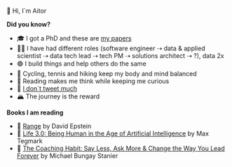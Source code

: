 👋 Hi, I´m Aitor

<!--
**murggu/murggu** is a ✨ _special_ ✨ repository because its `README.md` (this file) appears on your GitHub profile.

Here are some ideas to get you started:

- 🔭 I’m currently working on ...
- 🌱 I’m currently learning ...
- 👯 I’m looking to collaborate on ...
- 🤔 I’m looking for help with ...
- 💬 Ask me about ...
- 📫 How to reach me: ...
- 😄 Pronouns: ...
- ⚡ Fun fact: ...
-->

**Did you know?**
- 🎓 I got a PhD and these are [my papers](https://dblp.org/pid/131/3507.html)
- 🧑‍💻 I have had different roles (software engineer ⇢ data & applied scientist ⇢ data tech lead ⇢ tech PM ⇢ solutions architect ⇢ ?), data 2x
- 🟢 I build things and help others do the same
- 🚴 Cycling, tennis and hiking keep my body and mind balanced
- 📖 Reading makes me think while keeping me curious
- 🔵 [I don´t tweet much](https://twitter.com/murggu)
- 🏔️ The journey is the reward

**Books I am reading**

- 📗 [Range](https://www.goodreads.com/book/show/41795733-range?from_search=true&from_srp=true&qid=mXrx3de3D4&rank=1) by David Epstein
- 📗 [Life 3.0: Being Human in the Age of Artificial Intelligence](https://www.goodreads.com/book/show/34272565-life-3-0?ac=1&from_search=true&qid=AKpkk4mvnJ&rank=1) by Max Tegmark
- 📗 [The Coaching Habit: Say Less, Ask More & Change the Way You Lead Forever](https://www.goodreads.com/book/show/29342515-the-coaching-habit?ac=1&from_search=true&qid=JQaoPC7hny&rank=1) by Michael Bungay Stanier
